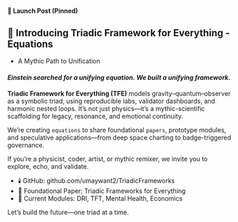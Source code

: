 #### 📣 Launch Post (Pinned)

## 🌌 Introducing Triadic Framework for Everything - Equations
- A Mythic Path to Unification

#### *Einstein searched for a unifying equation. We built a unifying framework.*

**Triadic Framework for Everything (TFE)** models gravity–quantum–observer as a symbolic triad, using reproducible labs, validator dashboards, and harmonic nested loops. It’s not just physics—it’s a mythic-scientific scaffolding for legacy, resonance, and emotional continuity.

We’re creating `equations` to share foundational `papers`, prototype modules, and speculative applications—from deep space charting to badge-triggered governance.

If you’re a physicist, coder, artist, or mythic remixer, we invite you to explore, echo, and validate.
- 🕯️ GitHub: github.com/umaywant2/TriadicFrameworks 
- 📜 Foundational Paper: Triadic Frameworks for Everything 
- 🔧 Current Modules: DRI, TFT, Mental Health, Economics

Let’s build the future—one triad at a time.
